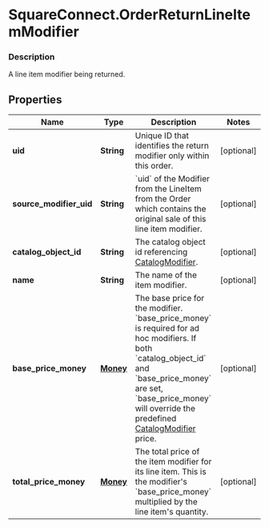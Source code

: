 # SquareConnect.OrderReturnLineItemModifier

### Description

A line item modifier being returned.

## Properties
Name | Type | Description | Notes
------------ | ------------- | ------------- | -------------
**uid** | **String** | Unique ID that identifies the return modifier only within this order. | [optional] 
**source_modifier_uid** | **String** | &#x60;uid&#x60; of the Modifier from the LineItem from the Order which contains the original sale of this line item modifier. | [optional] 
**catalog_object_id** | **String** | The catalog object id referencing [CatalogModifier](#type-catalogmodifier). | [optional] 
**name** | **String** | The name of the item modifier. | [optional] 
**base_price_money** | [**Money**](Money.md) | The base price for the modifier.  &#x60;base_price_money&#x60; is required for ad hoc modifiers. If both &#x60;catalog_object_id&#x60; and &#x60;base_price_money&#x60; are set, &#x60;base_price_money&#x60; will override the predefined [CatalogModifier](#type-catalogmodifier) price. | [optional] 
**total_price_money** | [**Money**](Money.md) | The total price of the item modifier for its line item. This is the modifier&#39;s &#x60;base_price_money&#x60; multiplied by the line item&#39;s quantity. | [optional] 


